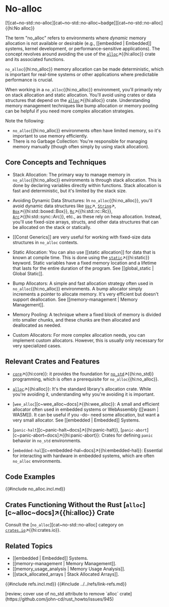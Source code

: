 # No-alloc

[![cat~no-std::no-alloc][cat~no-std::no-alloc~badge]][cat~no-std::no-alloc]{{hi:No alloc}}

The term "no_alloc" refers to environments where *dynamic* memory allocation is not available or desirable (e.g., [[embedded | Embedded]] systems, kernel development, or performance-sensitive applications). The concept revolves around avoiding the use of the [`alloc`](https://doc.rust-lang.org/alloc/index.html)↗{{hi:alloc}} crate and its associated functions.

`no_alloc`{{hi:no_alloc}} memory allocation can be made deterministic, which is important for real-time systems or other applications where predictable performance is crucial.

When working in a `no_alloc`{{hi:no_alloc}} environment, you'll primarily rely on stack allocation and static allocation. You'll avoid using crates or data structures that depend on the [`alloc`](https://doc.rust-lang.org/alloc/index.html)↗{{hi:alloc}} crate. Understanding memory management techniques like bump allocation or memory pooling can be helpful if you need more complex allocation strategies.

Note the following:

- `no_alloc`{{hi:no_alloc}} environments often have limited memory, so it's important to use memory efficiently.
- There is no Garbage Collection: You're responsible for managing memory manually (though often simply by using stack allocation).

## Core Concepts and Techniques

- Stack Allocation: The primary way to manage memory in `no_alloc`{{hi:no_alloc}} environments is through stack allocation. This is done by declaring variables directly within functions. Stack allocation is fast and deterministic, but it's limited by the stack size.

- Avoiding Dynamic Data Structures: In `no_alloc`{{hi:no_alloc}}, you'll avoid dynamic data structures like [`Vec`](https://doc.rust-lang.org/alloc/vec/struct.Vec.html)↗, [`String`](https://doc.rust-lang.org/alloc/string/struct.String.html)↗, [`Box`](https://doc.rust-lang.org/std/boxed/struct.Box.html)↗{{hi:std::boxed::Box}}, [`Rc`](https://doc.rust-lang.org/std/rc/struct.Rc.html)↗{{hi:std::rc::Rc}}, [`Arc`](https://doc.rust-lang.org/std/sync/struct.Arc.html)↗{{hi:std::sync::Arc}}, etc., as these rely on heap allocation. Instead, you'll use fixed-size arrays, structs, and other data structures that can be allocated on the stack or statically.

- [[Const Generics]] are very useful for working with fixed-size data structures in `no_alloc` contexts.

- Static Allocation: You can also use [[static allocation]] for data that is known at compile time. This is done using the [`static`](https://doc.rust-lang.org/std/keyword.static.html)↗{{hi:static}} keyword. Static variables have a fixed memory location and a lifetime that lasts for the entire duration of the program. See [[global_static | Global Static]].

- Bump Allocators: A simple and fast allocation strategy often used in `no_alloc`{{hi:no_alloc}} environments. A bump allocator simply increments a pointer to allocate memory. It's very efficient but doesn't support deallocation. See [[memory-management | Memory Management]].

- Memory Pooling: A technique where a fixed block of memory is divided into smaller chunks, and these chunks are then allocated and deallocated as needed.

- Custom Allocators: For more complex allocation needs, you can implement custom allocators. However, this is usually only necessary for very specialized cases.

## Relevant Crates and Features

- [`core`](https://doc.rust-lang.org/core/index.html)↗{{hi:core}}: it provides the foundation for [`no_std`](https://doc.rust-lang.org/reference/names/preludes.html#r-names.preludes.extern.no_std)↗{{hi:no_std}} programming, which is often a prerequisite for `no_alloc`{{hi:no_alloc}}.

- [`alloc`](https://doc.rust-lang.org/alloc/index.html)↗{{hi:alloc}}: It's the standard library's allocation crate. While you're avoiding it, understanding why you're avoiding it is important.

- [`wee_alloc`][c~wee_alloc~docs]↗{{hi:wee_alloc}}: A small and efficient allocator often used in embedded systems or WebAssembly ([[wasm | WASM]]). It can be useful if you -do- need some allocation, but want a very small allocator. See [[embedded | Embedded]] Systems.

- [`panic-halt`][c~panic-halt~docs]↗{{hi:panic-halt}}, [`panic-abort`][c~panic-abort~docs]↗{{hi:panic-abort}}: Crates for defining `panic` behavior in `no_std` environments.

- [`embedded-hal`][c~embedded-hal~docs]↗{{hi:embedded-hal}}: Essential for interacting with hardware in embedded systems, which are often `no_alloc` environments.

## Code Examples

{{#include no_alloc.incl.md}}

## Crates Functioning Without the Rust [`alloc`][c~alloc~docs]↗{{hi:alloc}} Crate

Consult the [`no_alloc`][cat~no-std::no-alloc] category on [`crates.io`](https://crates.io)↗{{hi:crates.io}}.

## Related Topics

- [[embedded | Embedded]] Systems.
- [[memory-management | Memory Management]].
- [[memory_usage_analysis | Memory Usage Analysis]].
- [[stack_allocated_arrays | Stack Allocated Arrays]].

{{#include refs.incl.md}}
{{#include ../../refs/link-refs.md}}

<div class="hidden">
[review; cover use of no_std attribute to remove `alloc` crate](https://github.com/john-cd/rust_howto/issues/945)
</div>
